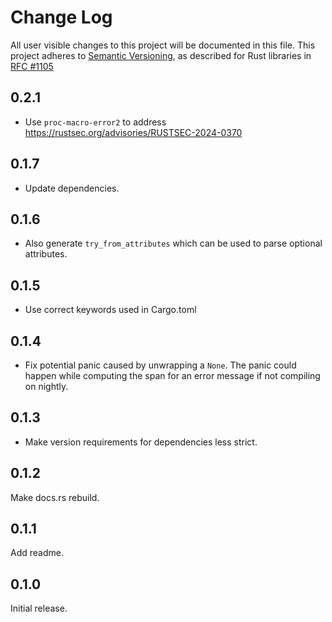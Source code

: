 # Change Log

All user visible changes to this project will be documented in this file.
This project adheres to [Semantic Versioning](http://semver.org/), as described
for Rust libraries in [RFC #1105](https://github.com/rust-lang/rfcs/blob/master/text/1105-api-evolution.md)

## 0.2.1

- Use `proc-macro-error2` to address https://rustsec.org/advisories/RUSTSEC-2024-0370

## 0.1.7

- Update dependencies.

## 0.1.6

- Also generate `try_from_attributes` which can be used to parse optional attributes.

## 0.1.5

- Use correct keywords used in Cargo.toml

## 0.1.4

- Fix potential panic caused by unwrapping a `None`. The panic could happen while computing the span for an error message if not compiling on nightly.

## 0.1.3

- Make version requirements for dependencies less strict.

## 0.1.2

Make docs.rs rebuild.

## 0.1.1

Add readme.

## 0.1.0

Initial release.
